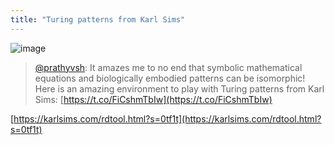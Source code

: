 ```yaml
---
title: "Turing patterns from Karl Sims"
---
```


![image](https://gyazo.com/3086ddb5dc50bb6ee8288ba52d8546e7/thumb/1000)

> [@prathyvsh](https://twitter.com/prathyvsh/status/1663216629550047233?s=20): It amazes me to no end that symbolic mathematical equations and biologically embodied patterns can be isomorphic! Here is an amazing environment to play with Turing patterns from Karl Sims: [https://t.co/FiCshmTbIw](https://t.co/FiCshmTbIw)

[https://karlsims.com/rdtool.html?s=0tf1t](https://karlsims.com/rdtool.html?s=0tf1t)

